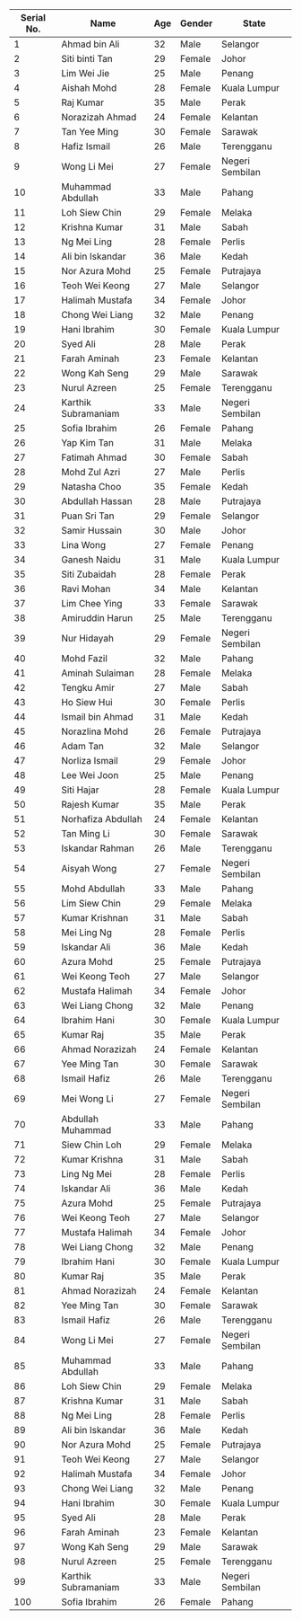 | Serial No. | Name                | Age | Gender | State         |
|------------|---------------------|-----|--------|---------------|
| 1          | Ahmad bin Ali      | 32  | Male   | Selangor      |
| 2          | Siti binti Tan      | 29  | Female | Johor         |
| 3          | Lim Wei Jie        | 25  | Male   | Penang        |
| 4          | Aishah Mohd        | 28  | Female | Kuala Lumpur  |
| 5          | Raj Kumar           | 35  | Male   | Perak         |
| 6          | Norazizah Ahmad    | 24  | Female | Kelantan      |
| 7          | Tan Yee Ming        | 30  | Female | Sarawak       |
| 8          | Hafiz Ismail        | 26  | Male   | Terengganu    |
| 9          | Wong Li Mei         | 27  | Female | Negeri Sembilan |
| 10         | Muhammad Abdullah   | 33  | Male   | Pahang        |
| 11         | Loh Siew Chin       | 29  | Female | Melaka        |
| 12         | Krishna Kumar       | 31  | Male   | Sabah         |
| 13         | Ng Mei Ling         | 28  | Female | Perlis        |
| 14         | Ali bin Iskandar    | 36  | Male   | Kedah         |
| 15         | Nor Azura Mohd      | 25  | Female | Putrajaya     |
| 16         | Teoh Wei Keong      | 27  | Male   | Selangor      |
| 17         | Halimah Mustafa     | 34  | Female | Johor         |
| 18         | Chong Wei Liang     | 32  | Male   | Penang        |
| 19         | Hani Ibrahim        | 30  | Female | Kuala Lumpur  |
| 20         | Syed Ali            | 28  | Male   | Perak         |
| 21         | Farah Aminah        | 23  | Female | Kelantan      |
| 22         | Wong Kah Seng       | 29  | Male   | Sarawak       |
| 23         | Nurul Azreen        | 25  | Female | Terengganu    |
| 24         | Karthik Subramaniam | 33  | Male   | Negeri Sembilan |
| 25         | Sofia Ibrahim       | 26  | Female | Pahang        |
| 26         | Yap Kim Tan         | 31  | Male   | Melaka        |
| 27         | Fatimah Ahmad       | 30  | Female | Sabah         |
| 28         | Mohd Zul Azri       | 27  | Male   | Perlis        |
| 29         | Natasha Choo        | 35  | Female | Kedah         |
| 30         | Abdullah Hassan     | 28  | Male   | Putrajaya     |
| 31         | Puan Sri Tan        | 29  | Female | Selangor      |
| 32         | Samir Hussain       | 30  | Male   | Johor         |
| 33         | Lina Wong           | 27  | Female | Penang        |
| 34         | Ganesh Naidu        | 31  | Male   | Kuala Lumpur  |
| 35         | Siti Zubaidah       | 28  | Female | Perak         |
| 36         | Ravi Mohan          | 34  | Male   | Kelantan      |
| 37         | Lim Chee Ying       | 33  | Female | Sarawak       |
| 38         | Amiruddin Harun     | 25  | Male   | Terengganu    |
| 39         | Nur Hidayah        | 29  | Female | Negeri Sembilan |
| 40         | Mohd Fazil          | 32  | Male   | Pahang        |
| 41         | Aminah Sulaiman     | 28  | Female | Melaka        |
| 42         | Tengku Amir         | 27  | Male   | Sabah         |
| 43         | Ho Siew Hui         | 30  | Female | Perlis        |
| 44         | Ismail bin Ahmad    | 31  | Male   | Kedah         |
| 45         | Norazlina Mohd      | 26  | Female | Putrajaya     |
| 46         | Adam Tan            | 32  | Male   | Selangor      |
| 47         | Norliza Ismail      | 29  | Female | Johor         |
| 48         | Lee Wei Joon        | 25  | Male   | Penang        |
| 49         | Siti Hajar          | 28  | Female | Kuala Lumpur  |
| 50         | Rajesh Kumar        | 35  | Male   | Perak         |
| 51         | Norhafiza Abdullah  | 24  | Female | Kelantan      |
| 52         | Tan Ming Li         | 30  | Female | Sarawak       |
| 53         | Iskandar Rahman     | 26  | Male   | Terengganu    |
| 54         | Aisyah Wong         | 27  | Female | Negeri Sembilan |
| 55         | Mohd Abdullah       | 33  | Male   | Pahang        |
| 56         | Lim Siew Chin       | 29  | Female | Melaka        |
| 57         | Kumar Krishnan      | 31  | Male   | Sabah         |
| 58         | Mei Ling Ng         | 28  | Female | Perlis        |
| 59         | Iskandar Ali        | 36  | Male   | Kedah         |
| 60         | Azura Mohd          | 25  | Female | Putrajaya     |
| 61         | Wei Keong Teoh      | 27  | Male   | Selangor      |
| 62         | Mustafa Halimah     | 34  | Female | Johor         |
| 63         | Wei Liang Chong     | 32  | Male   | Penang        |
| 64         | Ibrahim Hani       | 30  | Female | Kuala Lumpur  |
| 65         | Kumar Raj           | 35  | Male   | Perak         |
| 66         | Ahmad Norazizah    | 24  | Female | Kelantan      |
| 67         | Yee Ming Tan        | 30  | Female | Sarawak       |
| 68         | Ismail Hafiz        | 26  | Male   | Terengganu    |
| 69         | Mei Wong Li         | 27  | Female | Negeri Sembilan |
| 70         | Abdullah Muhammad   | 33  | Male   | Pahang        |
| 71         | Siew Chin Loh       | 29  | Female | Melaka        |
| 72         | Kumar Krishna       | 31  | Male   | Sabah         |
| 73         | Ling Ng Mei         | 28  | Female | Perlis        |
| 74         | Iskandar Ali        | 36  | Male   | Kedah         |
| 75         | Azura Mohd          | 25  | Female | Putrajaya     |
| 76         | Wei Keong Teoh      | 27  | Male   | Selangor      |
| 77         | Mustafa Halimah     | 34  | Female | Johor         |
| 78         | Wei Liang Chong     | 32  | Male   | Penang        |
| 79         | Ibrahim Hani       | 30  | Female | Kuala Lumpur  |
| 80         | Kumar Raj           | 35  | Male   | Perak         |
| 81         | Ahmad Norazizah    | 24  | Female | Kelantan      |
| 82         | Yee Ming Tan        | 30  | Female | Sarawak       |
| 83         | Ismail Hafiz        | 26  | Male   | Terengganu    |
| 84         | Wong Li Mei         | 27  | Female | Negeri Sembilan |
| 85         | Muhammad Abdullah   | 33  | Male   | Pahang        |
| 86         | Loh Siew Chin       | 29  | Female | Melaka        |
| 87         | Krishna Kumar       | 31  | Male   | Sabah         |
| 88         | Ng Mei Ling         | 28  | Female | Perlis        |
| 89         | Ali bin Iskandar    | 36  | Male   | Kedah         |
| 90         | Nor Azura Mohd      | 25  | Female | Putrajaya     |
| 91         | Teoh Wei Keong      | 27  | Male   | Selangor      |
| 92         | Halimah Mustafa     | 34  | Female | Johor         |
| 93         | Chong Wei Liang     | 32  | Male   | Penang        |
| 94         | Hani Ibrahim        | 30  | Female | Kuala Lumpur  |
| 95         | Syed Ali            | 28  | Male   | Perak         |
| 96         | Farah Aminah        | 23  | Female | Kelantan      |
| 97         | Wong Kah Seng       | 29  | Male   | Sarawak       |
| 98         | Nurul Azreen        | 25  | Female | Terengganu    |
| 99         | Karthik Subramaniam | 33  | Male   | Negeri Sembilan |
| 100        | Sofia Ibrahim       | 26  | Female | Pahang        |

